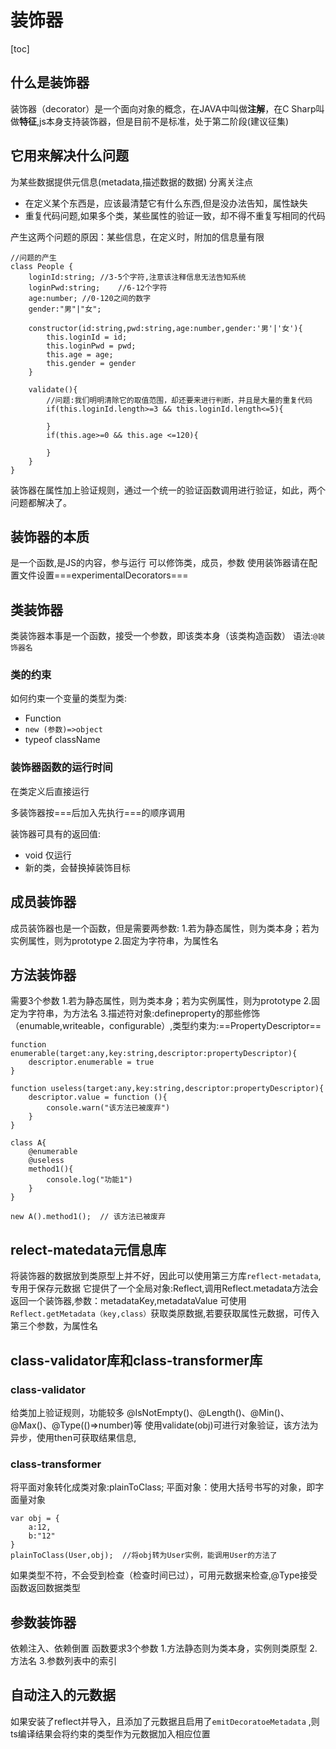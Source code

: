 # 装饰器

[toc]

## 什么是装饰器

装饰器（decorator）是一个面向对象的概念，在JAVA中叫做**注解**，在C Sharp叫做**特征**,js本身支持装饰器，但是目前不是标准，处于第二阶段(建议征集)

## 它用来解决什么问题

为某些数据提供元信息(metadata,描述数据的数据)
分离关注点

- 在定义某个东西是，应该最清楚它有什么东西,但是没办法告知，属性缺失
- 重复代码问题,如果多个类，某些属性的验证一致，却不得不重复写相同的代码

产生这两个问题的原因：某些信息，在定义时，附加的信息量有限

    //问题的产生
    class People {
        loginId:string; //3-5个字符,注意该注释信息无法告知系统
        loginPwd:string;    //6-12个字符
        age:number; //0-120之间的数字
        gender:"男"|"女";

        constructor(id:string,pwd:string,age:number,gender:'男'|'女'){
            this.loginId = id;
            this.loginPwd = pwd;
            this.age = age;
            this.gender = gender
        }

        validate(){
            //问题:我们明明清除它的取值范围，却还要来进行判断，并且是大量的重复代码
            if(this.loginId.length>=3 && this.loginId.length<=5){

            }
            if(this.age>=0 && this.age <=120){

            }
        }
    }
装饰器在属性加上验证规则，通过一个统一的验证函数调用进行验证，如此，两个问题都解决了。

## 装饰器的本质

是一个函数,是JS的内容，参与运行
可以修饰类，成员，参数
使用装饰器请在配置文件设置===experimentalDecorators===

## 类装饰器

类装饰器本事是一个函数，接受一个参数，即该类本身（该类构造函数）
语法:```@装饰器名```

### 类的约束

如何约束一个变量的类型为类:

- Function
- ```new (参数)=>object```
- typeof className

### 装饰器函数的运行时间

在类定义后直接运行

多装饰器按===后加入先执行===的顺序调用

装饰器可具有的返回值:

- void 仅运行
- 新的类，会替换掉装饰目标

## 成员装饰器

成员装饰器也是一个函数，但是需要两参数:
1.若为静态属性，则为类本身；若为实例属性，则为prototype
2.固定为字符串，为属性名

## 方法装饰器

需要3个参数
1.若为静态属性，则为类本身；若为实例属性，则为prototype
2.固定为字符串，为方法名
3.描述符对象:defineproperty的那些修饰 （enumable,writeable，configurable）,类型约束为:==PropertyDescriptor==
```
function enumerable(target:any,key:string,descriptor:propertyDescriptor){
    descriptor.enumerable = true
}
```


    function useless(target:any,key:string,descriptor:propertyDescriptor){
        descriptor.value = function (){
            console.warn("该方法已被废弃")
        }
    }

    class A{
        @enumerable
        @useless
        method1(){
            console.log("功能1")
        }
    }

    new A().method1();  // 该方法已被废弃

## relect-matedata元信息库

将装饰器的数据放到类原型上并不好，因此可以使用第三方库```reflect-metadata```,专用于保存元数据
它提供了一个全局对象:Reflect,调用Reflect.metadata方法会返回一个装饰器,参数：metadataKey,metadataValue
可使用```Reflect.getMetadata（key,class）```获取类原数据,若要获取属性元数据，可传入第三个参数，为属性名

## class-validator库和class-transformer库

### class-validator

给类加上验证规则，功能较多
@IsNotEmpty()、@Length()、@Min()、@Max()、@Type(()=>number)等
使用validate(obj)可进行对象验证，该方法为异步，使用then可获取结果信息,

### class-transformer

将平面对象转化成类对象:plainToClass;
平面对象：使用大括号书写的对象，即字面量对象

```
var obj = {
    a:12,
    b:"12"
}
plainToClass(User,obj);  //将obj转为User实例，能调用User的方法了
```
如果类型不符，不会受到检查（检查时间已过），可用元数据来检查,@Type接受函数返回数据类型

## 参数装饰器

依赖注入、依赖倒置
函数要求3个参数
1.方法静态则为类本身，实例则类原型
2.方法名
3.参数列表中的索引

## 自动注入的元数据

如果安装了reflect并导入，且添加了元数据且启用了```emitDecoratoeMetadata``` ,则ts编译结果会将约束的类型作为元数据加入相应位置
